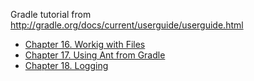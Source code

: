 Gradle tutorial from http://gradle.org/docs/current/userguide/userguide.html

* [Chapter 16. Workig with Files](chapter16/README.md)
* [Chapter 17. Using Ant from Gradle](chapter17/README.md)
* [Chapter 18. Logging](chapter18/README.md)
